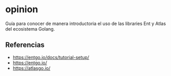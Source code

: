 # opinion
Guía para conocer de manera introductoria el uso de las libraries Ent y Atlas del ecosistema Golang.
## Referencias
* https://entgo.io/docs/tutorial-setup/   		 
* https://entgo.io/  			
* https://atlasgo.io/

